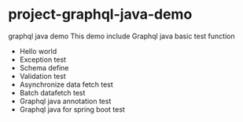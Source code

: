 # project-graphql-java-demo
graphql java demo
This demo include Graphql java basic test function
* Hello world
* Exception test
* Schema define
* Validation test
* Asynchronize data fetch test
* Batch datafetch test
* Graphql java annotation test
* Graphql java for spring boot test
